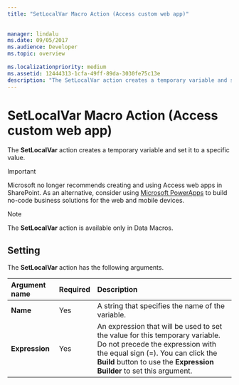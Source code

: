 ```yaml
---
title: "SetLocalVar Macro Action (Access custom web app)"
 
 
manager: lindalu
ms.date: 09/05/2017
ms.audience: Developer
ms.topic: overview
  
ms.localizationpriority: medium
ms.assetid: 12444313-1cfa-49ff-89da-3030fe75c13e
description: "The SetLocalVar action creates a temporary variable and set it to a specific value."
---
```


# SetLocalVar Macro Action (Access custom web app)

The **SetLocalVar** action creates a temporary variable and set it to a specific value. 
  
> [!IMPORTANT]
> Microsoft no longer recommends creating and using Access web apps in SharePoint. As an alternative, consider using [Microsoft PowerApps](https://powerapps.microsoft.com/) to build no-code business solutions for the web and mobile devices. 
  
> [!NOTE]
> The **SetLocalVar** action is available only in Data Macros. 
  
## Setting

The **SetLocalVar** action has the following arguments. 
  
|**Argument name**|**Required**|**Description**|
|:-----|:-----|:-----|
|**Name** <br/> |Yes  <br/> |A string that specifies the name of the variable. |
|**Expression** <br/> |Yes  <br/> |An expression that will be used to set the value for this temporary variable. Do not precede the expression with the equal sign (=). You can click the **Build** button to use the **Expression Builder** to set this argument. |
   

